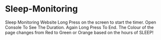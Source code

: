 # Sleep-Monitoring
Sleep Monitoring Website
Long Press on the screen to start the timer.
Open Console To See The Duration.
Again Long Press To End.
The Colour of the page changes from Red to Green or Orange based on the hours of SLEEP!
